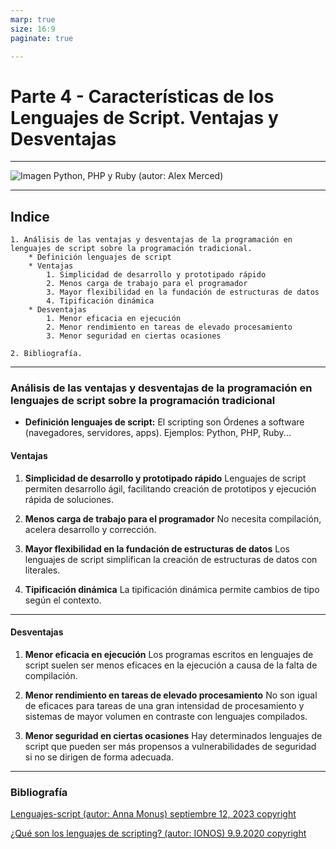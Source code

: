 ```yaml
---
marp: true
size: 16:9
paginate: true

---
```


# Parte 4 - Características de los Lenguajes de Script. Ventajas y Desventajas

---

![Imagen Python, PHP y Ruby (autor: Alex Merced)](https://res.cloudinary.com/practicaldev/image/fetch/s--4VC5MSUs--/c_imagga_scale,f_auto,fl_progressive,h_900,q_auto,w_1600/https://dev-to-uploads.s3.amazonaws.com/i/4q9gsiq9ngm29p0h2s51.jpg)

---

## Indice

    1. Análisis de las ventajas y desventajas de la programación en lenguajes de script sobre la programación tradicional.
        * Definición lenguajes de script
        * Ventajas
            1. Simplicidad de desarrollo y prototipado rápido
            2. Menos carga de trabajo para el programador
            3. Mayor flexibilidad en la fundación de estructuras de datos
            4. Tipificación dinámica
        * Desventajas
            1. Menor eficacia en ejecución
            2. Menor rendimiento en tareas de elevado procesamiento
            3. Menor seguridad en ciertas ocasiones

    2. Bibliografía.

---

### Análisis de las ventajas y desventajas de la programación en lenguajes de script sobre la programación tradicional

* **Definición lenguajes de script:** El scripting son Órdenes a software (navegadores, servidores, apps). Ejemplos: Python, PHP, Ruby...

#### Ventajas

1. **Simplicidad de desarrollo y prototipado rápido** Lenguajes de script permiten desarrollo ágil, facilitando creación de prototipos y ejecución rápida de soluciones.

2. **Menos carga de trabajo para el programador**  No necesita compilación, acelera desarrollo y corrección.

3. **Mayor flexibilidad en la fundación de estructuras de datos** Los lenguajes de script simplifican la creación de estructuras de datos con literales.

4. **Tipificación dinámica** La tipificación dinámica permite cambios de tipo según el contexto.

---

#### Desventajas

1. **Menor eficacia en ejecución** Los programas escritos en lenguajes de script suelen ser menos eficaces en la ejecución a causa de la falta de compilación.

2. **Menor rendimiento en tareas de elevado procesamiento** No son igual de eficaces para tareas de una gran intensidad de procesamiento y sistemas de mayor volumen en contraste con lenguajes compilados.

3. **Menor seguridad en ciertas ocasiones** Hay determinados lenguajes de script que pueden ser más propensos a vulnerabilidades de seguridad si no se dirigen de forma adecuada.

---

### Bibliografía

[Lenguajes-script (autor: Anna Monus) septiembre 12, 2023 copyright](https://kinsta.com/es/blog/lenguajes-script/)

[¿Qué son los lenguajes de scripting? (autor: IONOS) 9.9.2020 copyright](https://www.ionos.es/digitalguide/paginas-web/desarrollo-web/que-son-los-lenguajes-de-scripting/)
